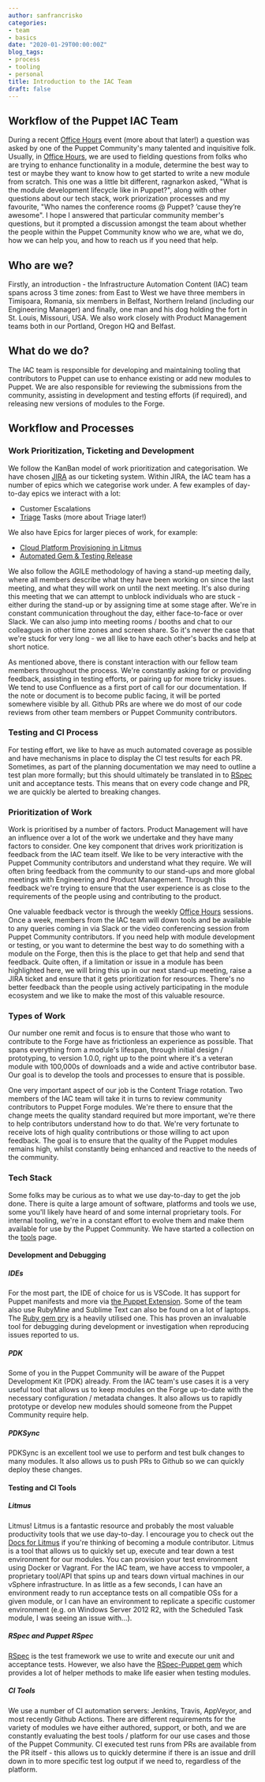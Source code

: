 ```yaml
---
author: sanfrancrisko
categories:
- team
- basics
date: "2020-01-29T00:00:00Z"
blog_tags:
- process
- tooling
- personal
title: Introduction to the IAC Team
draft: false
---
```


## Workflow of the Puppet IAC Team

During a recent [Office Hours](https://puppet.com/community/office-hours/) event (more about that later!) a question was asked by one of the Puppet Community's many talented and inquisitive folk.
Usually, in [Office Hours](https://puppet.com/community/office-hours/), we are used to fielding questions from folks who are trying to enhance functionality in a module, determine the best way to test or maybe they want to know how to get started to write a new module from scratch.
This one was a little bit different, ragnarkon asked, "What is the module development lifecycle like in Puppet?", along with other questions about our tech stack, work priorization processes and my favourite, "Who names the conference rooms @ Puppet?  ’cause they’re awesome".
I hope I answered that particular community member's questions, but it prompted a discussion amongst the team about whether the people within the Puppet Community know who we are, what we do, how we can help you, and how to reach us if you need that help.

## Who are we?

Firstly, an introduction - the Infrastructure Automation Content (IAC) team spans across 3 time zones: from East to West we have three members in Timișoara, Romania, six members in Belfast, Northern Ireland (including our Engineering Manager) and finally, one man and his dog holding the fort in St. Louis, Missouri, USA.
We also work closely with Product Management teams both in our Portland, Oregon HQ and Belfast.

## What do we do?

The IAC team is responsible for developing and maintaining tooling that contributors to Puppet can use to enhance existing or add new modules to Puppet.
We are also responsible for reviewing the submissions from the community, assisting in development and testing efforts (if required), and releasing new versions of modules to the Forge.

## Workflow and Processes

### Work Prioritization, Ticketing and Development

We follow the KanBan model of work prioritization and categorisation.
We have chosen [JIRA](https://tickets.puppetlabs.com/projects/IAC/summary) as our ticketing system. Within JIRA, the IAC team has a number of epics which we categorise work under.
A few examples of day-to-day epics we interact with a lot:

- Customer Escalations
- [Triage](https://tickets.puppetlabs.com/browse/IAC-5) Tasks (more about Triage later!)

We also have Epics for larger pieces of work, for example:

- [Cloud Platform Provisioning in Litmus](https://tickets.puppetlabs.com/browse/IAC-42)
- [Automated Gem & Testing Release](https://tickets.puppetlabs.com/browse/IAC-158)

We also follow the AGILE methodology of having a stand-up meeting daily, where all members describe what they have been working on since the last meeting, and what they will work on until the next meeting.
It's also during this meeting that we can attempt to unblock individuals who are stuck - either during the stand-up or by assigning time at some stage after. We're in constant communication throughout the day, either face-to-face or over Slack.
We can also jump into meeting rooms / booths and chat to our colleagues in other time zones and screen share.
So it's never the case that we're stuck for very long - we all like to have each other's backs and help at short notice.

As mentioned above, there is constant interaction with our fellow team members throughout the process.
We're constantly asking for or providing feedback, assisting in testing efforts, or pairing up for more tricky issues.
We tend to use Confluence as a first port of call for our documentation.
If the note or document is to become public facing, it will be ported somewhere visible by all.
Github PRs are where we do most of our code reviews from other team members or Puppet Community contributors.

### Testing and CI Process

For testing effort, we like to have as much automated coverage as possible and have mechanisms in place to display the CI test results for each PR.
Sometimes, as part of the planning documentation we may need to outline a test plan more formally; but this should ultimately be translated in to [RSpec](https://relishapp.com/rspec) unit and acceptance tests.
This means that on every code change and PR, we are quickly be alerted to breaking changes.

### Prioritization of Work

Work is prioritised by a number of factors.
Product Management will have an influence over a lot of the work we undertake and they have many factors to consider.
One key component that drives work prioritization is feedback from the IAC team itself.
We like to be very interactive with the Puppet Community contributors and understand what they require.
We will often bring feedback from the community to our stand-ups and more global meetings with Engineering and Product Management.
Through this feedback we're trying to ensure that the user experience is as close to the requirements of the people using and contributing to the product.

One valuable feedback vector is through the weekly [Office Hours](https://puppet.com/community/office-hours/) sessions.
Once a week, members from the IAC team will down tools and be available to any queries coming in via Slack or the video conferencing session from Puppet Community contributors.
If you need help with module development or testing, or you want to determine the best way to do something with a module on the Forge, then this is the place to get that help and send that feedback.
Quite often, if a limitation or issue in a module has been highlighted here, we will bring this up in our next stand-up meeting, raise a JIRA ticket and ensure that it gets prioritization for resources.
There's no better feedback than the people using actively participating in the module ecosystem and we like to make the most of this valuable resource.

### Types of Work

Our number one remit and focus is to ensure that those who want to contribute to the Forge have as frictionless an experience as possible.
That spans everything from a module's lifespan, through initial design / prototyping, to version 1.0.0, right up to the point where it's a veteran module with 100,000s of downloads and a wide and active contributor base.
Our goal is to develop the tools and processes to ensure that is possible.

One very important aspect of our job is the Content Triage rotation.
Two members of the IAC team will take it in turns to review community contributors to Puppet Forge modules.
We're there to ensure that the change meets the quality standard required but more important, we're there to help contributors understand how to do that.
We're very fortunate to receive lots of high quality contributions or those willing to act upon feedback.
The goal is to ensure that the quality of the Puppet modules remains high, whilst constantly being enhanced and reactive to the needs of the community.

### Tech Stack

Some folks may be curious as to what we use day-to-day to get the job done.
There is quite a large amount of software, platforms and tools we use, some you'll likely have heard of and some internal proprietary tools.
For internal tooling, we're in a constant effort to evolve them and make them available for use by the Puppet Community.
We have started a collection on the [tools](/tools/index.html) page.

#### Development and Debugging

##### IDEs

For the most part, the IDE of choice for us is VSCode.
It has support for Puppet manifests and more via [the Puppet Extension](https://marketplace.visualstudio.com/items?itemName=puppet.puppet-vscode).
Some of the team also use RubyMine and Sublime Text can also be found on a lot of laptops.
The [Ruby gem pry](https://rubygems.org/gems/pry/) is a heavily utilised one.
This has proven an invaluable tool for debugging during development or investigation when reproducing issues reported to us.

##### PDK

Some of you in the Puppet Community will be aware of the Puppet Development Kit (PDK) already.
From the IAC team's use cases it is a very useful tool that allows us to keep modules on the Forge up-to-date with the necessary configuration / metadata changes.
It also allows us to rapidly prototype or develop new modules should someone from the Puppet Community require help.

##### PDKSync

PDKSync is an excellent tool we use to perform and test bulk changes to many modules.
It also allows us to push PRs to Github so we can quickly deploy these changes.

#### Testing and CI Tools

##### Litmus

Litmus! Litmus is a fantastic resource and probably the most valuable productivity tools that we use day-to-day.
I encourage you to check out the [Docs for Litmus](https://puppetlabs.github.io/litmus/) if you're thinking of becoming a module contributor.
Litmus is a tool that allows us to quickly set up, execute and tear down a test environment for our modules.
You can provision your test environment using Docker or Vagrant.
For the IAC team, we have access to vmpooler, a proprietary tool/API that spins up and tears down virtual machines in our vSphere infrastructure.
In as little as a few seconds, I can have an environment ready to run acceptance tests on all compatible OSs for a given module, or I can have an environment to replicate a specific customer environment (e.g. on Windows Server 2012 R2, with the Scheduled Task module, I was seeing an issue with...).

##### RSpec and Puppet RSpec

[RSpec](https://relishapp.com/rspec) is the test framework we use to write and execute our unit and acceptance tests.
However, we also have the [RSpec-Puppet gem](https://rspec-puppet.com/) which provides a lot of helper methods to make life easier when testing modules.

##### CI Tools

We use a number of CI automation servers: Jenkins, Travis, AppVeyor, and most recently Github Actions.
There are different requirements for the variety of modules we have either authored, support, or both, and we are constantly evaluating the best tools / platform for our use cases and those of the Puppet Community.
CI executed test runs from PRs are available from the PR itself - this allows us to quickly determine if there is an issue and drill down in to more specific test log output if we need to, regardless of the platform.

